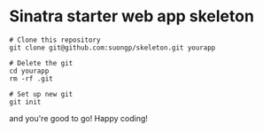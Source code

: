 # Sinatra starter web app skeleton

```
# Clone this repository
git clone git@github.com:suongp/skeleton.git yourapp

# Delete the git
cd yourapp
rm -rf .git

# Set up new git
git init
```
and you're good to go! Happy coding!